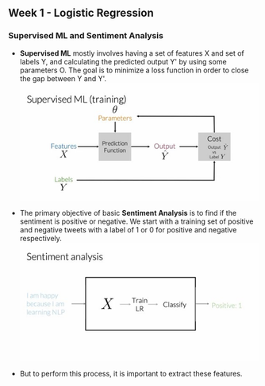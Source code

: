 ## Week 1 - Logistic Regression

### Supervised ML and Sentiment Analysis

- **Supervised ML** mostly involves having a set of features X and set of labels Y, and calculating the predicted output Y' by using some parameters O. The goal is to minimize a loss function in order to close the gap between Y and Y'.
  ![supervised](./images/supervised.jpg)

- The primary objective of basic **Sentiment Analysis** is to find if the sentiment is positive or negative. We start with a training set of positive and negative tweets with a label of 1 or 0 for positive and negative respectively.
  ![sentiment](./images/sentiment.jpg)

- But to perform this process, it is important to extract these features.
